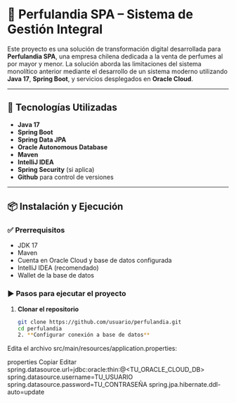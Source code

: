 # 🌺  Perfulandia SPA – Sistema de Gestión Integral

Este proyecto es una solución de transformación digital desarrollada para **Perfulandia SPA**, una empresa chilena dedicada a la venta de perfumes al por mayor y menor. La solución aborda las limitaciones del sistema monolítico anterior mediante el desarrollo de un sistema moderno utilizando **Java 17**, **Spring Boot**, y servicios desplegados en **Oracle Cloud**.

---

## 🚀 Tecnologías Utilizadas

- **Java 17**
- **Spring Boot**
- **Spring Data JPA**
- **Oracle Autonomous Database**
- **Maven**
- **IntelliJ IDEA**
- **Spring Security** (si aplica)
- **Github** para control de versiones

---

## 📦 Instalación y Ejecución

### ✅ Prerrequisitos

- JDK 17
- Maven
- Cuenta en Oracle Cloud y base de datos configurada
- IntelliJ IDEA (recomendado)
- Wallet de la base de datos

### ▶️ Pasos para ejecutar el proyecto

1. **Clonar el repositorio**
   ```bash
   git clone https://github.com/usuario/perfulandia.git
   cd perfulandia
   2. **Configurar conexión a base de datos**
Edita el archivo src/main/resources/application.properties:

properties
Copiar
Editar
spring.datasource.url=jdbc:oracle:thin:@<TU_ORACLE_CLOUD_DB>
spring.datasource.username=TU_USUARIO
spring.datasource.password=TU_CONTRASEÑA
spring.jpa.hibernate.ddl-auto=update
